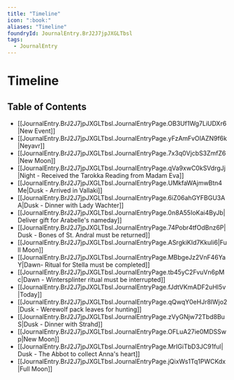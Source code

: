 ```yaml
---
title: "Timeline"
icon: ":book:"
aliases: "Timeline"
foundryId: JournalEntry.BrJ2J7jpJXGLTbsl
tags:
  - JournalEntry
---
```


# Timeline

## Table of Contents

- [[JournalEntry.BrJ2J7jpJXGLTbsl.JournalEntryPage.OB3Uf1Wg7LiUDXr6|New Event]]
- [[JournalEntry.BrJ2J7jpJXGLTbsl.JournalEntryPage.yFzAmFvOIAZN9f6k|Neyavr]]
- [[JournalEntry.BrJ2J7jpJXGLTbsl.JournalEntryPage.7x3q0VjcbS3ZmfZ6|New Moon]]
- [[JournalEntry.BrJ2J7jpJXGLTbsl.JournalEntryPage.qVa9xwC0kSVdrgJj|Night - Received the Tarokka Reading from Madam Eva]]
- [[JournalEntry.BrJ2J7jpJXGLTbsl.JournalEntryPage.UMkfaWAjmwBtn4Me|Dusk - Arrived in Vallaki]]
- [[JournalEntry.BrJ2J7jpJXGLTbsl.JournalEntryPage.6iZ06ahGYFBGU3AA|Dusk - Dinner with Lady Wachter]]
- [[JournalEntry.BrJ2J7jpJXGLTbsl.JournalEntryPage.0n8A55IoKai4ByJb|Deliver gift for Arabelle's nameday]]
- [[JournalEntry.BrJ2J7jpJXGLTbsl.JournalEntryPage.74Pobr4tfOdBnz6P|Dusk - Bones of St. Andral must be returned]]
- [[JournalEntry.BrJ2J7jpJXGLTbsl.JournalEntryPage.ASrgkiKId7Kkuli6|Full Moon]]
- [[JournalEntry.BrJ2J7jpJXGLTbsl.JournalEntryPage.MBbgeJz2VnF46YaY|Dawn- Ritual for Stella must be completed]]
- [[JournalEntry.BrJ2J7jpJXGLTbsl.JournalEntryPage.tb45yC2FvuVn6pMc|Dawn - Wintersplinter ritual must be interrupted]]
- [[JournalEntry.BrJ2J7jpJXGLTbsl.JournalEntryPage.fJdtVKmADF2uHI5v|Today]]
- [[JournalEntry.BrJ2J7jpJXGLTbsl.JournalEntryPage.qQwqY0eHJr8lWjo2|Dusk - Werewolf pack leaves for hunting]]
- [[JournalEntry.BrJ2J7jpJXGLTbsl.JournalEntryPage.zVyGNjw72Tbd8BuS|Dusk - Dinner with Strahd]]
- [[JournalEntry.BrJ2J7jpJXGLTbsl.JournalEntryPage.OFLuA27ie0MDSSwp|New Moon]]
- [[JournalEntry.BrJ2J7jpJXGLTbsl.JournalEntryPage.MrIGiTbD3JC91ful|Dusk - The Abbot to collect Anna's heart]]
- [[JournalEntry.BrJ2J7jpJXGLTbsl.JournalEntryPage.jQixWs1Tq1PWCKdx|Full Moon]]